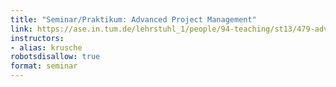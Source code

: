 ```yaml
---
title: "Seminar/Praktikum: Advanced Project Management"
link: https://ase.in.tum.de/lehrstuhl_1/people/94-teaching/st13/479-advanced-project-management-ss13
instructors:
- alias: krusche
robotsdisallow: true
format: seminar
---
```

